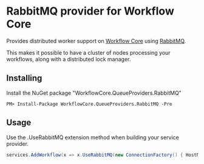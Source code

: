 # RabbitMQ provider for Workflow Core

Provides distributed worker support  on [Workflow Core](../../README.md) using [RabbitMQ](https://www.rabbitmq.com/).

This makes it possible to have a cluster of nodes processing your workflows, along with a distributed lock manager.

## Installing

Install the NuGet package "WorkflowCore.QueueProviders.RabbitMQ"

```
PM> Install-Package WorkflowCore.QueueProviders.RabbitMQ -Pre
```

## Usage

Use the .UseRabbitMQ extension method when building your service provider.

```C#
services.AddWorkflow(x => x.UseRabbitMQ(new ConnectionFactory() { HostName = "localhost" }));

```
